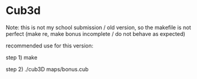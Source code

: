 # Cub3d

Note: this is not my school submission / old version, so the makefile is not perfect (make re, make bonus incomplete / do not behave as expected)

recommended use for this version: 

step 1) make

step 2) ./cub3D maps/bonus.cub
